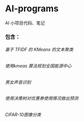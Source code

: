 # AI-programs
AI 小项目代码、笔记

### 包含：
###### 基于 TFIDF 的 KMeans 的文本聚类
###### 使用kmeas 算法规划全国能源中心
###### 男女声音识别
###### 使用决策树对优惠券使用情况做出预测
###### CIFAR-10图像分类

